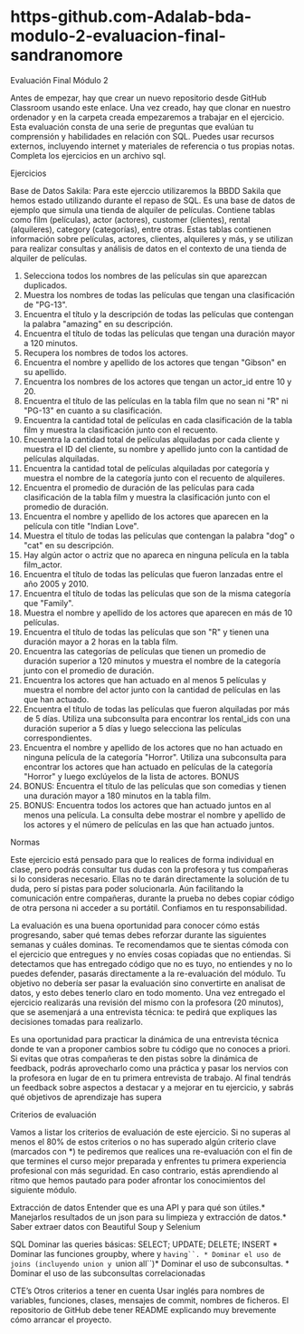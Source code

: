 # https-github.com-Adalab-bda-modulo-2-evaluacion-final-sandranomore

Evaluación Final Módulo 2

Antes de empezar, hay que crear un nuevo repositorio desde GitHub Classroom usando
este enlace. Una vez creado, hay que clonar en nuestro ordenador y en la carpeta creada
empezaremos a trabajar en el ejercicio.
Esta evaluación consta de una serie de preguntas que evalúan tu comprensión y
habilidades en relación con SQL.
Puedes usar recursos externos, incluyendo internet y materiales de referencia o tus
propias notas.
Completa los ejercicios en un archivo sql.

Ejercicios

Base de Datos Sakila:
Para este ejerccio utilizaremos la BBDD Sakila que hemos estado utilizando durante el repaso de
SQL. Es una base de datos de ejemplo que simula una tienda de alquiler de películas. Contiene
tablas como film (películas), actor (actores), customer (clientes), rental (alquileres),
category (categorías), entre otras. Estas tablas contienen información sobre películas, actores,
clientes, alquileres y más, y se utilizan para realizar consultas y análisis de datos en el contexto
de una tienda de alquiler de películas.

1. Selecciona todos los nombres de las películas sin que aparezcan duplicados.
2. Muestra los nombres de todas las películas que tengan una clasificación de "PG-13".
3. Encuentra el título y la descripción de todas las películas que contengan la palabra
"amazing" en su descripción.
4. Encuentra el título de todas las películas que tengan una duración mayor a 120 minutos.
5. Recupera los nombres de todos los actores.
6. Encuentra el nombre y apellido de los actores que tengan "Gibson" en su apellido.
7. Encuentra los nombres de los actores que tengan un actor_id entre 10 y 20.
8. Encuentra el título de las películas en la tabla film que no sean ni "R" ni "PG-13" en
cuanto a su clasificación.
9. Encuentra la cantidad total de películas en cada clasificación de la tabla film y muestra la
clasificación junto con el recuento.
10. Encuentra la cantidad total de películas alquiladas por cada cliente y muestra el ID del
cliente, su nombre y apellido junto con la cantidad de películas alquiladas.
11. Encuentra la cantidad total de películas alquiladas por categoría y muestra el nombre de
la categoría junto con el recuento de alquileres.   
12. Encuentra el promedio de duración de las películas para cada clasificación de la tabla
film y muestra la clasificación junto con el promedio de duración.
13. Encuentra el nombre y apellido de los actores que aparecen en la película con title "Indian
Love".
14. Muestra el título de todas las películas que contengan la palabra "dog" o "cat" en su
descripción.
15. Hay algún actor o actriz que no apareca en ninguna película en la tabla film_actor.
16. Encuentra el título de todas las películas que fueron lanzadas entre el año 2005 y 2010.
17. Encuentra el título de todas las películas que son de la misma categoría que "Family".
18. Muestra el nombre y apellido de los actores que aparecen en más de 10 películas.
19. Encuentra el título de todas las películas que son "R" y tienen una duración mayor a 2
horas en la tabla film.
20. Encuentra las categorías de películas que tienen un promedio de duración superior a 120
minutos y muestra el nombre de la categoría junto con el promedio de duración.
21. Encuentra los actores que han actuado en al menos 5 películas y muestra el nombre del
actor junto con la cantidad de películas en las que han actuado.
22. Encuentra el título de todas las películas que fueron alquiladas por más de 5 días. Utiliza
una subconsulta para encontrar los rental_ids con una duración superior a 5 días y luego
selecciona las películas correspondientes.
23. Encuentra el nombre y apellido de los actores que no han actuado en ninguna película de
la categoría "Horror". Utiliza una subconsulta para encontrar los actores que han actuado
en películas de la categoría "Horror" y luego exclúyelos de la lista de actores.
BONUS
24. BONUS: Encuentra el título de las películas que son comedias y tienen una duración mayor
a 180 minutos en la tabla film.
25. BONUS: Encuentra todos los actores que han actuado juntos en al menos una película. La
consulta debe mostrar el nombre y apellido de los actores y el número de películas en las
que han actuado juntos.

Normas

Este ejercicio está pensado para que lo realices de forma individual en clase, pero podrás
consultar tus dudas con la profesora y tus compañeras si lo consideras necesario. Ellas no te
darán directamente la solución de tu duda, pero sí pistas para poder solucionarla. Aún
facilitando la comunicación entre compañeras, durante la prueba no debes copiar código de
otra persona ni acceder a su portátil. Confiamos en tu responsabilidad.
    
La evaluación es una buena oportunidad para conocer cómo estás progresando, saber qué
temas debes reforzar durante las siguientes semanas y cuáles dominas. Te recomendamos que
te sientas cómoda con el ejercicio que entregues y no envíes cosas copiadas que no entiendas.
Si detectamos que has entregado código que no es tuyo, no entiendes y no lo puedes defender,
pasarás directamente a la re-evaluación del módulo. Tu objetivo no debería ser pasar la
evaluación sino convertirte en analisat de datos, y esto debes tenerlo claro en todo momento.
Una vez entregado el ejercicio realizarás una revisión del mismo con la profesora (20 minutos),
que se asemenjará a una entrevista técnica: te pedirá que expliques las decisiones tomadas
para realizarlo.

Es una oportunidad para practicar la dinámica de una entrevista técnica donde te van a
proponer cambios sobre tu código que no conoces a priori. Si evitas que otras compañeras te
den pistas sobre la dinámica de feedback, podrás aprovecharlo como una práctica y pasar los
nervios con la profesora en lugar de en tu primera entrevista de trabajo.
Al final tendrás un feedback sobre aspectos a destacar y a mejorar en tu ejercicio, y sabrás qué
objetivos de aprendizaje has supera

Criterios de evaluación

Vamos a listar los criterios de evaluación de este ejercicio. Si no superas al menos el 80% de
estos criterios o no has superado algún criterio clave (marcados con *) te pediremos que
realices una re-evaluación con el fin de que termines el curso mejor preparada y enfrentes tu
primera experiencia profesional con más seguridad. En caso contrario, estás aprendiendo al
ritmo que hemos pautado para poder afrontar los conocimientos del siguiente módulo.

Extracción de datos
Entender que es una API y para qué son útiles.*
Manejarlos resultados de un json para su limpieza y extracción de datos.*
Saber extraer datos con Beautiful Soup y Selenium

SQL
Dominar las queries básicas: SELECT; UPDATE; DELETE; INSERT *
Dominar las funciones groupby, where y `having``. *
Dominar el uso de joins (incluyendo union y `union all``)*
Dominar el uso de subconsultas. *
Dominar el uso de las subconsultas correlacionadas

CTE’s
Otros criterios a tener en cuenta
Usar inglés para nombres de variables, funciones, clases, mensajes de commit, nombres
de ficheros.
El repositorio de GitHub debe tener README explicando muy brevemente cómo arrancar
el proyecto.
